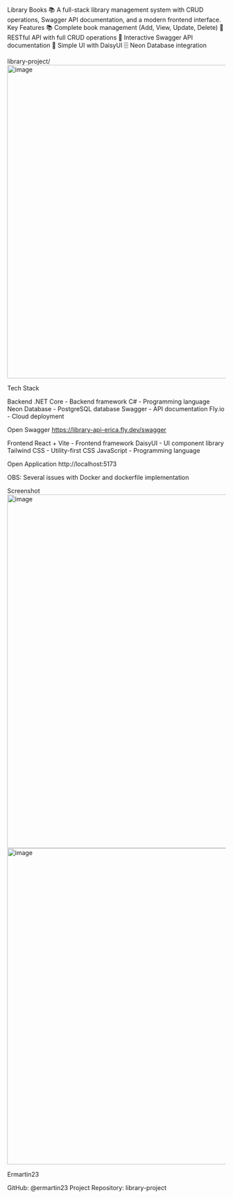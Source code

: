 Library Books 📚
A full-stack library management system with CRUD operations, Swagger API documentation, and a modern frontend interface.
 Key Features
📚 Complete book management (Add, View, Update, Delete)
🔧 RESTful API with full CRUD operations
📖 Interactive Swagger API documentation
🎨 Simple UI with DaisyUI
🗄️ Neon Database integration

library-project/
<img width="542" height="723" alt="image" src="https://github.com/user-attachments/assets/5e4ef6c9-2769-4e91-ba7f-18d8a66195fa" />



Tech Stack

Backend
.NET Core - Backend framework
C# - Programming language
Neon Database - PostgreSQL database
Swagger - API documentation
Fly.io - Cloud deployment

Open Swagger 
https://library-api-erica.fly.dev/swagger

Frontend
React + Vite - Frontend framework
DaisyUI - UI component library
Tailwind CSS - Utility-first CSS
JavaScript - Programming language

Open Application 
http://localhost:5173

OBS: Several issues with Docker and dockerfile implementation 

Screenshot 
<img width="1707" height="816" alt="image" src="https://github.com/user-attachments/assets/6792805e-02d5-44c4-8124-d186b70a5b80" />
<img width="1857" height="730" alt="image" src="https://github.com/user-attachments/assets/ed5b2c4b-2a4e-4e2d-841c-38e6d0d49ddb" />

Ermartin23

GitHub: @ermartin23
Project Repository: library-project



